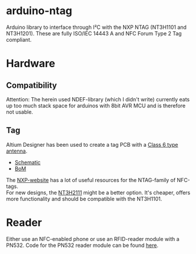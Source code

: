 # arduino-ntag
Arduino library to interface through I²C with the NXP NTAG (NT3H1101 and NT3H1201).  These are fully ISO/IEC 14443 A and NFC Forum Type 2 Tag compliant.

# Hardware

## Compatibility

Attention: The herein used NDEF-library (which I didn't write) currently eats up too much stack space for arduinos with 8bit AVR MCU and is therefore not usable.

## Tag
Altium Designer has been used to create a tag PCB with a [Class 6 type antenna](https://nxp.box.com/s/5wycjhfaglzkf77ggwtl).  
* [Schematic](https://drive.google.com/open?id=0B5_mAlpV8IjvOGVYaGR1VGNLQXM)
* [BoM](https://drive.google.com/open?id=0B5_mAlpV8IjvU2RXcXJ2NXU2TlU)

The [NXP-website](https://nxp-rfid.com/products/ntag/ntag-i2c-design-resources-full-access/) has a lot of useful resources for the NTAG-family of NFC-tags.  
For new designs, the [NT3H2111](http://www.nxp.com/products/identification-and-security/nfc-and-reader-ics/connected-tag-solutions/ntag-ic-plus-nfc-forum-type-2-tag-with-ic-interface-optimized-for-entry-level-nfc-applications:NT3H2111_2211) might be a better option.  It's cheaper, offers more functionality and should be compatible with the NT3H1101.

# Reader
Either use an NFC-enabled phone or use an RFID-reader module with a PN532.  Code for the PN532 reader module can be found [here](https://github.com/LieBtrau/NDEF).
